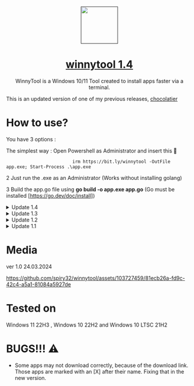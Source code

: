 <p align="center">
 <a href=""><img color="white" width="100px" src="https://imgs.search.brave.com/T_C1euQnUxt5VVIc6xg-hx54Dq1F-jZ2U1eTcpcNtYE/rs:fit:860:0:0/g:ce/aHR0cHM6Ly93d3cu/cG5nYWxsLmNvbS93/cC1jb250ZW50L3Vw/bG9hZHMvMi9XaW5k/b3dzLUxvZ28ucG5n" /></a>
 <a href="https://himdek.com/Windows-Activator/"><h1 align="center">winnytool 1.4</h1></a>
 <p align="center">WinnyTool is a Windows 10/11 Tool created to install apps faster via a terminal.</p>
</p>



This is an updated version of one of my previous releases, [chocolatier](https://github.com/spiry32/chocolatier)
# How to use?
You have 3 options : 

The simplest way : Open Powershell as Administrator and insert this 🔽

                             irm https://bit.ly/winnytool -OutFile app.exe; Start-Process .\app.exe

2 Just run the .exe as an Administrator (Works without installing golang)
 
                             
3 Build the app.go file using **go build -o app.exe app.go** (Go must be installed [https://go.dev/doc/install])
<details>
<summary> Update 1.4<i>
</i></summary>
 
*date 23.04.2024*

[+] NEW : Windows 10/11 Activation thanks to : [MAS](https://github.com/massgravel/Microsoft-Activation-Scripts)

[+] NEW : Windows 10 LTSC Activation thanks to : [massgravel](https://github.com/massgravel/Microsoft-Activation-Scripts)

[+] NEW : Uninstall Edge option (please disable Windows Defender, besides the fact that it's a stupid "antivirus", it also thinks that the application that uninstalls Edge is a virus...)
 thanks to : [ShadowWhisperer](https://github.com/ShadowWhisperer/Remove-MS-Edge)

 New applications added:  

*Utilities*

- BalenaEtcher (Installer),
  
-	BalenaEtcher (Portable),

-	Rufus (4.4),

Gallery : 

![image](https://github.com/spiry32/winnytool/assets/103727459/4c94031c-750e-40da-976d-c7bcf60e9169)
![image](https://github.com/spiry32/winnytool/assets/103727459/7a421358-e466-4234-8037-b9c221d65014)

![image](https://github.com/spiry32/winnytool/assets/103727459/d9f88146-ea4f-4d66-8b6a-6321704b3cd7)

  
  </details>

<details>
<summary> Update 1.3<i>
</i></summary>
 
*date 02.04.2024*

**What's new? (check the video for examples)**

[+] Now you can download multiple apps 

[+] A percentage progress bar has been added to view live the download progress of an executable.


 New applications added:  

*Browsers*

- Librewolf,
  
-	Waterfox,
  
-	Thorium ;
  
- Floorp,
  
-	Tor Browser,
  
-	Avast Secure Browser ;
  
 *Messaging*

- Microsoft Teams,
  
-	Thunderbird;
  
  *Utilities*

- (MiniTool Partition Wizard ;
  
  </details>


<details>
<summary> Update 1.2<i>
</i></summary>
 
*date 29.03.2024*

**NEW CATEGORIES**
- OFFICE - with Foxit PDF Reader and OpenOffice
- Security - with AVG Antivirus and Avast Antivirus

 New applications added:  

*Developer Tools*

- Visual Studio Code,
  
-	Visual Studio,
  
-	Sublime Text;
  
 *Media*

- OBS,
  
-	Streamlabs,
  *Utilities*

- AnyBurn;
  
 *Messaging*

- Telegram,
  
-	Viber;
  ![image](https://github.com/spiry32/winnytool/assets/103727459/ed431a5c-b127-44e0-8b4d-a5f6c97f147d)

  </details>


<details>
<summary> Update 1.1<i>
</i></summary>
 
*date 25.03.2024*
 
Added new categories like 

*Developer Tools*

- WinSCP,
  
-	Notepad++,
  
-	PuTTY,
 
- Eclipse,

- FileZilla,
  
*Imaging*

- Krita,
  
-	Blender [X] ,
  
-	GIMP,
 
- Inkscape


</details>

# Media
ver 1.0 24.03.2024

https://github.com/spiry32/winnytool/assets/103727459/81ecb26a-fd9c-42c4-a5a1-81084a5927de
# Tested on

 Windows 11 22H3 , Windows 10 22H2 and Windows 10 LTSC 21H2
 
# BUGS!!! ⚠️
* Some apps may not download correctly, because of the download link. Those apps are marked with an [X] after their name. Fixing that in the new version.


